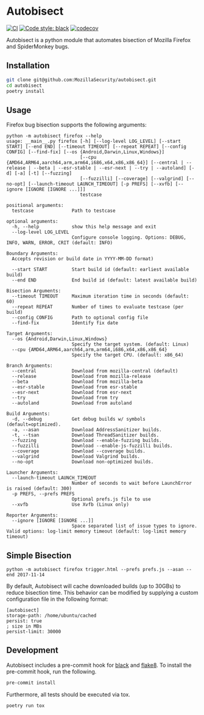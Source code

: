 Autobisect
==========
[![CI](https://github.com/MozillaSecurity/autobisect/actions/workflows/ci.yml/badge.svg)](https://github.com/MozillaSecurity/autobisect/actions/workflows/ci.yml)
[![Code style: black](https://img.shields.io/badge/code%20style-black-000000.svg)](https://github.com/psf/black)
[![codecov](https://codecov.io/gh/MozillaSecurity/autobisect/branch/master/graph/badge.svg)](https://codecov.io/gh/MozillaSecurity/autobisect)

Autobisect is a python module that automates bisection of Mozilla Firefox and SpiderMonkey bugs.

Installation
------------

```bash
git clone git@github.com:MozillaSecurity/autobisect.git
cd autobisect
poetry install
```

Usage
-----
Firefox bug bisection supports the following arguments:

```
python -m autobisect firefox --help
usage: __main__.py firefox [-h] [--log-level LOG_LEVEL] [--start START] [--end END] [--timeout TIMEOUT] [--repeat REPEAT] [--config CONFIG] [--find-fix] [--os {Android,Darwin,Linux,Windows}]
                           [--cpu {AMD64,ARM64,aarch64,arm,arm64,i686,x64,x86,x86_64}] [--central | --release | --beta | --esr-stable | --esr-next | --try | --autoland] [-d] [-a] [-t] [--fuzzing]
                           [--fuzzilli] [--coverage] [--valgrind] [--no-opt] [--launch-timeout LAUNCH_TIMEOUT] [-p PREFS] [--xvfb] [--ignore [IGNORE [IGNORE ...]]]
                           testcase

positional arguments:
  testcase              Path to testcase

optional arguments:
  -h, --help            show this help message and exit
  --log-level LOG_LEVEL
                        Configure console logging. Options: DEBUG, INFO, WARN, ERROR, CRIT (default: INFO)

Boundary Arguments:
  Accepts revision or build date in YYYY-MM-DD format)

  --start START         Start build id (default: earliest available build)
  --end END             End build id (default: latest available build)

Bisection Arguments:
  --timeout TIMEOUT     Maximum iteration time in seconds (default: 60)
  --repeat REPEAT       Number of times to evaluate testcase (per build)
  --config CONFIG       Path to optional config file
  --find-fix            Identify fix date

Target Arguments:
  --os {Android,Darwin,Linux,Windows}
                        Specify the target system. (default: Linux)
  --cpu {AMD64,ARM64,aarch64,arm,arm64,i686,x64,x86,x86_64}
                        Specify the target CPU. (default: x86_64)

Branch Arguments:
  --central             Download from mozilla-central (default)
  --release             Download from mozilla-release
  --beta                Download from mozilla-beta
  --esr-stable          Download from esr-stable
  --esr-next            Download from esr-next
  --try                 Download from try
  --autoland            Download from autoland

Build Arguments:
  -d, --debug           Get debug builds w/ symbols (default=optimized).
  -a, --asan            Download AddressSanitizer builds.
  -t, --tsan            Download ThreadSanitizer builds.
  --fuzzing             Download --enable-fuzzing builds.
  --fuzzilli            Download --enable-js-fuzzilli builds.
  --coverage            Download --coverage builds.
  --valgrind            Download Valgrind builds.
  --no-opt              Download non-optimized builds.

Launcher Arguments:
  --launch-timeout LAUNCH_TIMEOUT
                        Number of seconds to wait before LaunchError is raised (default: 300)
  -p PREFS, --prefs PREFS
                        Optional prefs.js file to use
  --xvfb                Use Xvfb (Linux only)

Reporter Arguments:
  --ignore [IGNORE [IGNORE ...]]
                        Space separated list of issue types to ignore. Valid options: log-limit memory timeout (default: log-limit memory timeout)
```

Simple Bisection
----------------
```
python -m autobisect firefox trigger.html --prefs prefs.js --asan --end 2017-11-14
```

By default, Autobisect will cache downloaded builds (up to 30GBs) to reduce bisection time.  This behavior can be modified by supplying a custom configuration file in the following format:
```
[autobisect]
storage-path: /home/ubuntu/cached
persist: true
; size in MBs
persist-limit: 30000
```

Development
-----------
Autobisect includes a pre-commit hook for [black](https://github.com/psf/black) and [flake8](https://flake8.pycqa.org/en/latest/).  To install the pre-commit hook, run the following.  
```bash
pre-commit install
```

Furthermore, all tests should be executed via tox.
```bash
poetry run tox
```

